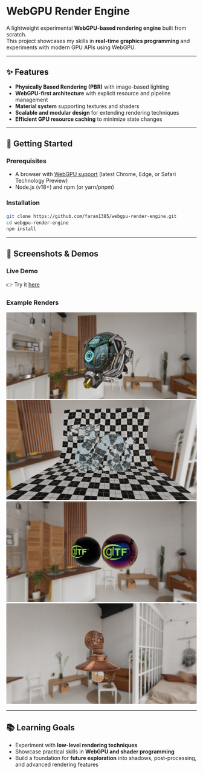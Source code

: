 # WebGPU Render Engine

A lightweight experimental **WebGPU-based rendering engine** built from scratch.  
This project showcases my skills in **real-time graphics programming** and experiments with modern GPU APIs using WebGPU.

---

## ✨ Features
- **Physically Based Rendering (PBR)** with image-based lighting
- **WebGPU-first architecture** with explicit resource and pipeline management
- **Material system** supporting textures and shaders
- **Scalable and modular design** for extending rendering techniques
- **Efficient GPU resource caching** to minimize state changes

---

## 🚀 Getting Started

### Prerequisites
- A browser with [WebGPU support](https://developer.chrome.com/articles/webgpu/) (latest Chrome, Edge, or Safari Technology Preview)
- Node.js (v18+) and npm (or yarn/pnpm)

### Installation
```bash
git clone https://github.com/faran1385/webgpu-render-engine.git
cd webgpu-render-engine
npm install

```

---

## 📸 Screenshots & Demos

### Live Demo

👉 Try it [here](http://webgpu-render-engine.vercel.app/)

### Example Renders
![Battle Damaged Sci-fi Helmet](./assets/screenshot1.png)    
![Dispersion Dragon](./assets/screenshot2.png)
![Iridescence](./assets/screenshot3.png)
![Lamp](./assets/screenshot4.png)

---

## 📚 Learning Goals
- Experiment with **low-level rendering techniques**
- Showcase practical skills in **WebGPU and shader programming**
- Build a foundation for **future exploration** into shadows, post-processing, and advanced rendering features

